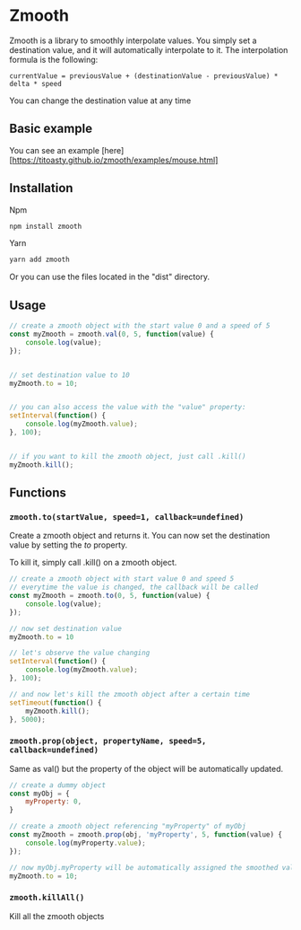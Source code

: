 # Zmooth

Zmooth is a library to smoothly interpolate values.
You simply set a destination value, and it will automatically interpolate to it.
The interpolation formula is the following:
```
currentValue = previousValue + (destinationValue - previousValue) * delta * speed
```
You can change the destination value at any time

## Basic example

You can see an example [here][https://titoasty.github.io/zmooth/examples/mouse.html]


## Installation

Npm
```sh
npm install zmooth
```

Yarn
```sh
yarn add zmooth
```

Or you can use the files located in the "dist" directory.


## Usage

```javascript
// create a zmooth object with the start value 0 and a speed of 5
const myZmooth = zmooth.val(0, 5, function(value) {
    console.log(value);
});


// set destination value to 10
myZmooth.to = 10;


// you can also access the value with the "value" property:
setInterval(function() {
    console.log(myZmooth.value);
}, 100);


// if you want to kill the zmooth object, just call .kill()
myZmooth.kill();
```


## Functions
### `zmooth.to(startValue, speed=1, callback=undefined)`

Create a zmooth object and returns it.
You can now set the destination value by setting the *to* property.

To kill it, simply call .kill() on a zmooth object.

```javascript
// create a zmooth object with start value 0 and speed 5
// everytime the value is changed, the callback will be called
const myZmooth = zmooth.to(0, 5, function(value) {
    console.log(value);
});

// now set destination value
myZmooth.to = 10

// let's observe the value changing
setInterval(function() {
    console.log(myZmooth.value);
}, 100);

// and now let's kill the zmooth object after a certain time
setTimeout(function() {
    myZmooth.kill();
}, 5000);
```

### `zmooth.prop(object, propertyName, speed=5, callback=undefined)`

Same as val() but the property of the object will be automatically updated.

```javascript
// create a dummy object
const myObj = {
    myProperty: 0,
}

// create a zmooth object referencing "myProperty" of myObj
const myZmooth = zmooth.prop(obj, 'myProperty', 5, function(value) {
    console.log(myProperty.value);
});

// now myObj.myProperty will be automatically assigned the smoothed value
myZmooth.to = 10;
```



### `zmooth.killAll()`

Kill all the zmooth objects
